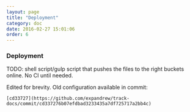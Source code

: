 ```yaml
---
layout: page
title: "Deployment"
category: doc
date: 2016-02-27 15:01:06
order: 6
---
```


### Deployment

TODO: shell script/gulp script that pushes the files to the right buckets online. No CI until needed.

Edited for brevity. Old configuration available in commit: 

`[cd33727](https://github.com/expandrew/track-docs/commit/cd337276b07efdbad3233435a7df725717a2bb4c)`


